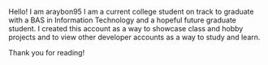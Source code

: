 Hello! I am araybon95
I am a current college student on track to graduate with a BAS in Information Technology and a hopeful future graduate student. 
I created this account as a way to showcase class and hobby projects and to view other developer accounts as a way to study and learn.

Thank you for reading!
